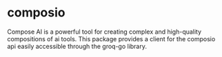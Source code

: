 # composio

Compose AI is a powerful tool for creating complex and high-quality compositions of ai tools. This package provides a client for the composio api easily accessible through the groq-go library.

